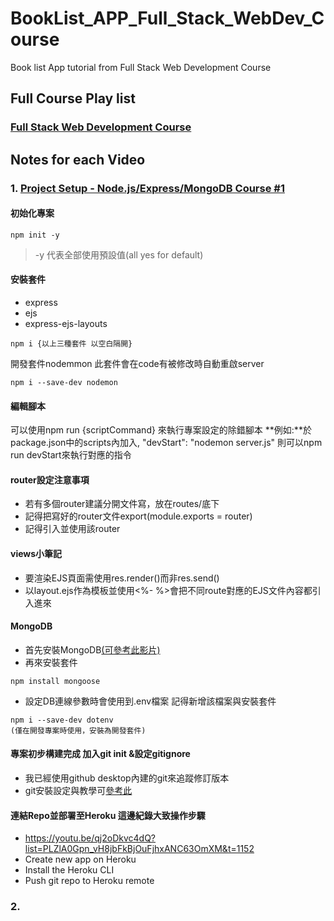 # BookList_APP_Full_Stack_WebDev_Course
 Book list App tutorial from Full Stack Web Development Course

## Full Course Play list

### [Full Stack Web Development Course](https://youtube.com/playlist?list=PLZlA0Gpn_vH8jbFkBjOuFjhxANC63OmXM)



## Notes for each Video

### 1. [Project Setup - Node.js/Express/MongoDB Course #1](https://www.youtube.com/watch?v=qj2oDkvc4dQ&list=PLZlA0Gpn_vH8jbFkBjOuFjhxANC63OmXM&index=5)

#### 初始化專案
```
npm init -y
```
> -y 代表全部使用預設值(all yes for default)

#### 安裝套件
+ express
+ ejs
+ express-ejs-layouts
```
npm i {以上三種套件 以空白隔開}
```

開發套件nodemmon
此套件會在code有被修改時自動重啟server
```
npm i --save-dev nodemon
```

#### 編輯腳本
可以使用npm run {scriptCommand} 來執行專案設定的除錯腳本
**例如:**於package.json中的scripts內加入,
"devStart": "nodemon server.js"
則可以npm run devStart來執行對應的指令

#### router設定注意事項
+ 若有多個router建議分開文件寫，放在routes/底下
+ 記得把寫好的router文件export(module.exports = router)
+ 記得引入並使用該router

#### views小筆記
+ 要渲染EJS頁面需使用res.render()而非res.send()
+ 以layout.ejs作為模板並使用<%- %>會把不同route對應的EJS文件內容都引入進來

#### MongoDB
+ 首先安裝MongoDB[(可參考此影片)](https://www.youtube.com/watch?v=wcx3f0eUiAw)
+ 再來安裝套件
```
npm install mongoose
```
+ 設定DB連線參數時會使用到.env檔案 記得新增該檔案與安裝套件
```
npm i --save-dev dotenv
(僅在開發專案時使用，安裝為開發套件)
```

#### 專案初步構建完成 加入git init &設定gitignore
+ 我已經使用github desktop內建的git來追蹤修訂版本
+ git安裝設定與教學可[參考此](https://www.youtube.com/watch?v=IHaTbJPdB-s)

#### 連結Repo並部署至Heroku 這邊紀錄大致操作步驟
+ https://youtu.be/qj2oDkvc4dQ?list=PLZlA0Gpn_vH8jbFkBjOuFjhxANC63OmXM&t=1152
+ Create new app on Heroku
+ Install the Heroku CLI
+ Push git repo to Heroku remote

### 2. 